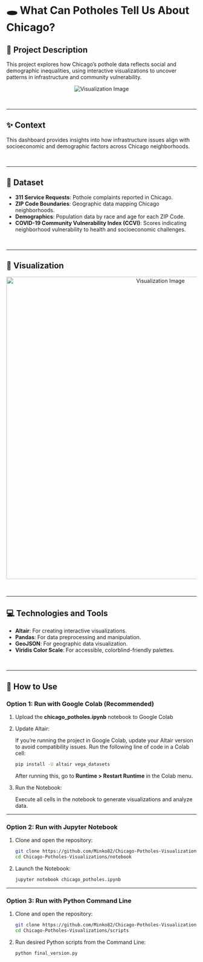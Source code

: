 # 🕳️ **What Can Potholes Tell Us About Chicago?**

## 📝 **Project Description**

This project explores how Chicago’s pothole data reflects social and demographic inequalities, using interactive visualizations to uncover patterns in infrastructure and community vulnerability.

<p align="center">
  <img src="https://github.com/user-attachments/assets/92f22f71-6771-4f32-a8e7-7b96fbbaa82e" alt="Visualization Image">
</p>

<br>

---

## ✨ **Context**

This dashboard provides insights into how infrastructure issues align with socioeconomic and demographic factors across Chicago neighborhoods.

<br>

---

## 📂 **Dataset**

- **311 Service Requests**: Pothole complaints reported in Chicago.
- **ZIP Code Boundaries**: Geographic data mapping Chicago neighborhoods.
- **Demographics**: Population data by race and age for each ZIP Code.
- **COVID-19 Community Vulnerability Index (CCVI)**: Scores indicating neighborhood vulnerability to health and socioeconomic challenges.

<br>

---

## 🎨 **Visualization**

<p align="center">
  <img src="https://github.com/user-attachments/assets/92f22f71-6771-4f32-a8e7-7b96fbbaa82e" alt="Visualization Image" width="800">
</p>

<br>

---

## 💻 **Technologies and Tools**

- **Altair**: For creating interactive visualizations.  
- **Pandas**: For data preprocessing and manipulation.  
- **GeoJSON**: For geographic data visualization.  
- **Viridis Color Scale**: For accessible, colorblind-friendly palettes.

<br>


---

## 🚀 **How to Use**

### **Option 1: Run with Google Colab (Recommended)**
1. Upload the **chicago_potholes.ipynb** notebook to Google Colab
   
2. Update Altair:
   
   If you’re running the project in Google Colab, update your Altair version to avoid compatibility issues. Run the following line of code in a Colab cell:
   ```bash
   pip install -U altair vega_datasets
   ```

   After running this, go to **Runtime > Restart Runtime** in the Colab menu.

3. Run the Notebook:
   
   Execute all cells in the notebook to generate visualizations and analyze data.

---

### **Option 2: Run with Jupyter Notebook**
1. Clone and open the repository:  
   ```bash
   git clone https://github.com/Minko82/Chicago-Potholes-Visualizations.git
   cd Chicago-Potholes-Visualizations/notebook
   ```

2. Launch the Notebook:

   ```bash
   jupyter notebook chicago_potholes.ipynb
   ```
   
---

### **Option 3: Run with Python Command Line**

1. Clone and open the repository:  
   ```bash
   git clone https://github.com/Minko82/Chicago-Potholes-Visualizations.git
   cd Chicago-Potholes-Visualizations/scripts
   ```

2. Run desired Python scripts from the Command Line:
   ```bash
   python final_version.py
   ```
